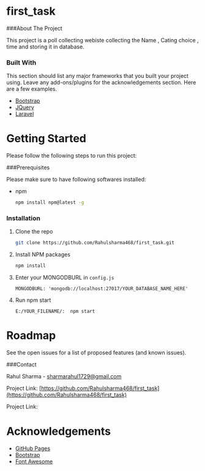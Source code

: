 # first_task

###About The Project

This project is a poll collecting webiste collecting the Name , Cating choice , time and storing it in database.

### Built With

This section should list any major frameworks that you built your project using. Leave any add-ons/plugins for the acknowledgements section. Here are a few examples.

* [Bootstrap](https://getbootstrap.com)
* [JQuery](https://jquery.com)
* [Laravel](https://laravel.com)

# Getting Started

Please follow the following steps to run this project:

###Prerequisites

Please make sure to have following softwares installed:
* npm
  ```sh
  npm install npm@latest -g
  ```

### Installation

1. Clone the repo
   ```sh
   git clone https://github.com/Rahulsharma468/first_task.git
   ```
2. Install NPM packages
   ```sh
   npm install
   ```
3. Enter your MONGODBURL in `config.js`
   ```JS
   MONGODBURL: 'mongodb://localhost:27017/YOUR_DATABASE_NAME_HERE' 
   ```
4. Run npm start 
    ```JS
   E:/YOUR_FILENAME/:  npm start
   ```
# Roadmap

See the open issues for a list of proposed features (and known issues).

###Contact


Rahul Sharma - sharmarahul1729@gmail.com

Project Link: [https://github.com/Rahulsharma468/first_task](https://github.com/Rahulsharma468/first_task)


 

Project Link: 

# Acknowledgements
* [GitHub Pages](https://github.com/othneildrew/Best-README-Template/blob/master/README.md)
* [Bootstrap](https://getbootstrap.com/)
* [Font Awesome](https://fontawesome.com)
